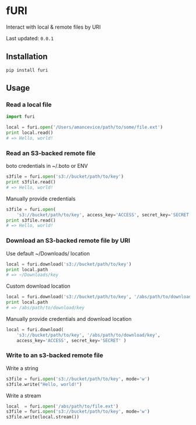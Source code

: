 # fURI
Interact with local &amp; remote files by URI

Last updated: `0.0.1`

## Installation

```
pip install furi
```

## Usage

### Read a local file

```python
import furi

local = furi.open('/Users/amancevice/path/to/some/file.ext')
print local.read()
# => Hello, world!
```

### Read an S3-backed remote file

boto credentials in ~/.boto or ENV
```python
s3file = furi.open('s3://bucket/path/to/key')
print s3file.read()
# => Hello, world!
```

Manually provide credentials
```python
s3file = furi.open(
    's3://bucket/path/to/key', access_key='ACCESS', secret_key='SECRET' )
print s3file.read()
# => Hello, world!
```

### Download an S3-backed remote file by URI

Use default ~/Downloads/ location
```python
local = furi.download('s3://bucket/path/to/key')
print local.path
# => ~/Downloads/key
```

Custom download location
```python
local = furi.download('s3://bucket/path/to/key', '/abs/path/to/download/key')
print local.path
# => /abs/path/to/download/key
```

Manually provide credentials and download location
```python
local = furi.download(
    's3://bucket/path/to/key', '/abs/path/to/download/key', 
    access_key='ACCESS', secret_key='SECRET' )
```

### Write to an s3-backed remote file

Write a string
```python
s3file = furi.open('s3://bucket/path/to/key', mode='w')
s3file.write("Hello, world!")
```

Write a stream
```python
local  = furi.open('/abs/path/to/file.ext')
s3file = furi.open('s3://bucket/path/to/key', mode='w')
s3file.write(local.stream())
```
